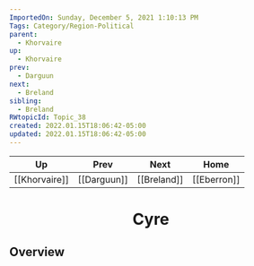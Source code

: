 ```yaml
---
ImportedOn: Sunday, December 5, 2021 1:10:13 PM
Tags: Category/Region-Political
parent:
  - Khorvaire
up:
  - Khorvaire
prev:
  - Darguun
next:
  - Breland
sibling:
  - Breland
RWtopicId: Topic_38
created: 2022.01.15T18:06:42-05:00
updated: 2022.01.15T18:06:42-05:00
---
```


| Up | Prev | Next | Home |
|----|------|------|------|
| [[Khorvaire]] | [[Darguun]] | [[Breland]] | [[Eberron]] |

# <center>Cyre</center>

## Overview

